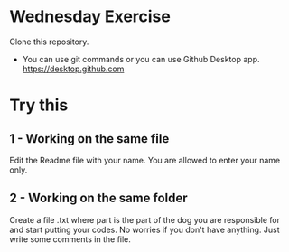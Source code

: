 # Wednesday Exercise

Clone this repository.
- You can use git commands or you can use Github Desktop app. https://desktop.github.com 

# Try this

## 1 - Working on the same file
Edit the Readme file with your name. You are allowed to enter your name only. 


## 2 - Working on the same folder
Create a file <part>.txt where part is the part of the dog you are responsible for and start putting your codes. No worries if you don't have anything. Just write some comments in the file.
